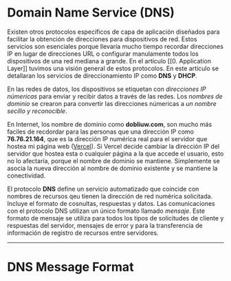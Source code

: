 # Domain Name Service (DNS)

Existen otros protocolos específicos de capa de aplicación diseñados para facilitar la obtención de direcciones para dispositivos de red. Estos servicios son esenciales porque llevaría mucho tiempo recordar direcciones IP en lugar de direcciones URL o configurar manulamente todos los dispositivos de una red mediana a grande. En el artículo [[0. Application Layer]] tuvimos una visión general de estos protocolos. En este artículo se detallaran los servicios de direccionamiento IP como **DNS** y **DHCP**.

En las redes de datos, los dispositivos se etiquetan con *direcciones IP númericas* para enviar y recibir datos a través de las redes. Los *nombres de dominio* se crearon para convertir las direcciones númericas a *un nombre secillo y reconocible*.

En Internet, los nombre de dominio como **dobliuw.com**, son mucho más faciles de  recdordar para las personas que una dirección IP como **76.76.21.164**, que es la dirección IP numérica real para el servidor que hostea mi página web ([Vercel](https://vercel.com)). Si Vercel decide cambiar la dirección IP del servidor que hostea esta o cualquier página a la que accede el usuario, esto no lo afectaría, porque el nombre de dominio se mantiene. Simplemente se asocia la nueva dirección al nombre de dominio existente y se mantiene la conectividad.

El protocolo **DNS** define un servicio automatizado que coincide con nombres de recursos qeu tienen la dirección de red numérica solicitada. Incluye el formato de cosnultas, respuestas y datos. Las comunicaciones con el protocolo DNS utilizan un único formato llamado *mensaje*. Este formato de mensaje se utiliza para todos los tipos de solicitudes de cliente y respuestas del servidor, mensajes de error y para la transferencia de información de registro de recursos entre servidores.


---- 
# DNS Message Format
